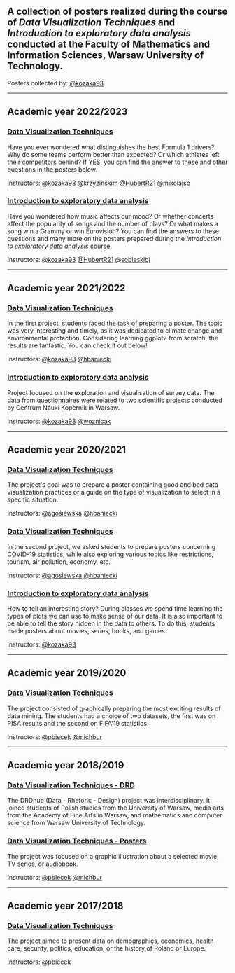 

## A collection of posters realized during the course of *Data Visualization Techniques* and *Introduction to exploratory data analysis* conducted at the Faculty of Mathematics and Information Sciences, Warsaw University of Technology.

Posters collected by: [@kozaka93](https://github.com/kozaka93) 

-----------------------------------------------------------------------------------------------------------------------------
## Academic year 2022/2023
### [Data Visualization Techniques](https://github.com/MI2-Education/posters/tree/main/2022-2023/DataVisualizationTechniques)

Have you ever wondered what distinguishes the best Formula 1 drivers? Why do some teams perform better than expected? Or which athletes left their competitors behind? If YES, you can find the answer to these and other questions in the posters below.

Instructors: [@kozaka93](https://github.com/kozaka93) [@krzyzinskim](https://github.com/krzyzinskim) [@HubertR21](https://github.com/HubertR21) [@mikolajsp](https://github.com/mikolajsp)

### [Introduction to exploratory data analysis](https://github.com/MI2-Education/posters/tree/main/2022-2023/ExploratoryDataAnalysis)

Have you wondered how music affects our mood? Or whether concerts affect the popularity of songs and the number of plays? Or what makes a song win a Grammy or win Eurovision? You can find the answers to these questions and many more on the posters prepared during the *Introduction to exploratory data analysis* course.

Instructors: [@kozaka93](https://github.com/kozaka93) [@HubertR21](https://github.com/HubertR21) [@sobieskibj](https://github.com/sobieskibj)

-----------------------------------------------------------------------------------------------------------------------------
## Academic year 2021/2022
### [Data Visualization Techniques](https://github.com/MI2-Education/posters/tree/main/2021-2022/DataVisualizationTechniques)

In the first project, students faced the task of preparing a poster. The topic was very interesting and timely, as it was dedicated to climate change and environmental protection. Considering learning ggplot2 from scratch, the results are fantastic. You can check it out below!

Instructors: [@kozaka93](https://github.com/kozaka93) [@hbaniecki](https://github.com/hbaniecki)

### [Introduction to exploratory data analysis](https://github.com/MI2-Education/posters/tree/main/2021-2022/ExploratoryDataAnalysis)

Project focused on the exploration and visualisation of survey data. The data from questionnaires were related to two scientific projects conducted by Centrum Nauki Kopernik in Warsaw. 

Instructors: [@kozaka93](https://github.com/kozaka93) [@woznicak](https://github.com/woznicak)

-----------------------------------------------------------------------------------------------------------------------------
## Academic year 2020/2021
### [Data Visualization Techniques](https://github.com/MI2-Education/posters/tree/main/2020-2021/DataVisualizationTechniques/P1)

The project's goal was to prepare a poster containing good and bad data visualization practices or a guide on the type of visualization to select in a specific situation.

Instructors: [@agosiewska](https://github.com/agosiewska) [@hbaniecki](https://github.com/hbaniecki)

### [Data Visualization Techniques](https://github.com/MI2-Education/posters/tree/main/2020-2021/DataVisualizationTechniques/P2)

In the second project, we asked students to prepare posters concerning COVID-19 statistics, while also exploring various topics like restrictions, tourism, air pollution, economy, etc.

Instructors: [@agosiewska](https://github.com/agosiewska) [@hbaniecki](https://github.com/hbaniecki)


### [Introduction to exploratory data analysis](https://github.com/MI2-Education/posters/tree/main/2020-2021/ExploratoryDataAnalysis)

How to tell an interesting story? During classes we spend time learning the types of plots we can use to make sense of our data. It is also important to be able to tell the story hidden in the data to others. To do this, students made posters about movies, series, books, and games.

Instructors: [@kozaka93](https://github.com/kozaka93) 

-----------------------------------------------------------------------------------------------------------------------------
## Academic year 2019/2020
### [Data Visualization Techniques](https://github.com/MI2-Education/posters/tree/main/2019-2020/DataVisualizationTechniques)

The project consisted of graphically preparing the most exciting results of data mining. The students had a choice of two datasets, the first was on PISA results and the second on FIFA'19 statistics.

Instructors: [@pbiecek](https://github.com/pbiecek) [@michbur](https://github.com/michbur) 

-----------------------------------------------------------------------------------------------------------------------------
## Academic year 2018/2019
### [Data Visualization Techniques - DRD](https://github.com/MI2-Education/posters/tree/main/2018-2019/DataVisualizationTechniques/P-DRD)

The DRDhub (Data - Rhetoric - Design) project was interdisciplinary. It joined students of Polish studies from the University of Warsaw, media arts from the Academy of Fine Arts in Warsaw, and mathematics and computer science from Warsaw University of Technology.

### [Data Visualization Techniques - Posters](https://github.com/MI2-Education/posters/tree/main/2018-2019/DataVisualizationTechniques/P1)

The project was focused on a graphic illustration about a selected movie, TV series, or audiobook.

Instructors: [@pbiecek](https://github.com/pbiecek) [@michbur](https://github.com/michbur) 

-----------------------------------------------------------------------------------------------------------------------------
## Academic year 2017/2018
### [Data Visualization Techniques](https://github.com/MI2-Education/posters/tree/main/2017-2018/DataVisualizationTechniques/)

The project aimed to present data on demographics, economics, health care, security, politics, education, or the history of Poland or Europe.

Instructors: [@pbiecek](https://github.com/pbiecek) 

